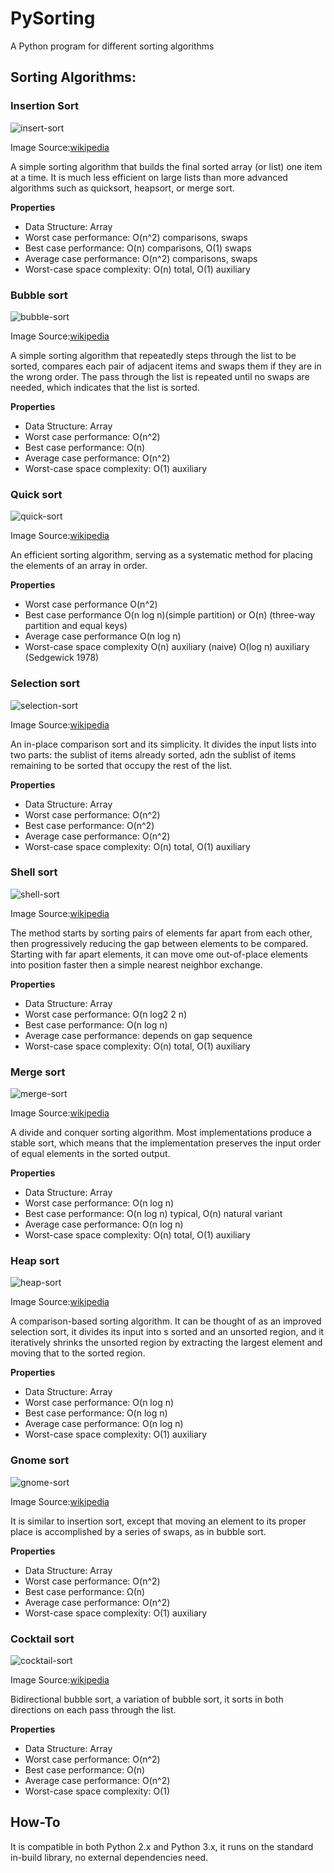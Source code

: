 # PySorting

A Python program for different sorting algorithms

## Sorting Algorithms:

### Insertion Sort

![insert-sort](../images/insert-sort.gif)

Image Source:[wikipedia](https://en.wikipedia.org/wiki/Insertion_sort) 

A simple sorting algorithm that builds the final sorted array (or list) one item at a time. It is much less efficient on large lists than more advanced algorithms such as quicksort, heapsort, or merge sort.

__Properties__
* Data Structure: Array
* Worst case performance:	O(n^2) comparisons, swaps
* Best case performance:	O(n) comparisons, O(1) swaps
* Average case performance:	O(n^2) comparisons, swaps
* Worst-case space complexity: O(n) total, O(1) auxiliary

### Bubble sort

![bubble-sort](../images/bubble-sort.gif)

Image Source:[wikipedia](https://en.wikipedia.org/wiki/Bubble_sort) 

A simple sorting algorithm that repeatedly steps through the list to be sorted, compares each pair of adjacent items and swaps them if they are in the wrong order. The pass through the list is repeated until no swaps are needed, which indicates that the list is sorted.

__Properties__
* Data Structure: Array
* Worst case performance:	O(n^2)
* Best case performance:	O(n)
* Average case performance:	O(n^2)
* Worst-case space complexity: O(1) auxiliary

### Quick sort

![quick-sort](../images/Sorting_quicksort.gif)

Image Source:[wikipedia](https://en.wikipedia.org/wiki/Quicksort) 

An efficient sorting algorithm, serving as a systematic method for placing the elements of an array in order.

__Properties__
* Worst case performance	O(n^2)
* Best case performance	O(n log n)(simple partition) or O(n) (three-way partition and equal keys)
* Average case performance	O(n log n)
* Worst-case space complexity  O(n) auxiliary (naive)  O(log n) auxiliary (Sedgewick 1978)

### Selection sort

![selection-sort](../images/Selection_sort.gif)

Image Source:[wikipedia](https://en.wikipedia.org/wiki/Selection_sort)  

An in-place comparison sort and its simplicity. It divides the input lists into two parts: the sublist of items already sorted, adn the sublist of items remaining to be sorted that occupy the rest of the list.

__Properties__
* Data Structure: Array
* Worst case performance:	O(n^2)
* Best case performance:	O(n^2)
* Average case performance:	O(n^2)
* Worst-case space complexity: O(n) total, O(1) auxiliary

### Shell sort

![shell-sort](../images/Sorting_shellsort.gif)

Image Source:[wikipedia](https://en.wikipedia.org/wiki/Shellsort) 

The method starts by sorting pairs of elements far apart from each other, then progressively reducing the gap between elements to be compared. Starting with far apart elements, it can move ome out-of-place elements into position faster then a simple nearest neighbor exchange.

__Properties__
* Data Structure: Array
* Worst case performance:	O(n log2 2 n)
* Best case performance:	O(n log n)
* Average case performance:	depends on gap sequence
* Worst-case space complexity: O(n) total, O(1) auxiliary

### Merge sort

![merge-sort](../images/Merge-sort.gif)

Image Source:[wikipedia](https://en.wikipedia.org/wiki/Merge_sort) 

A divide and conquer sorting algorithm. Most implementations produce a stable sort, which means that the implementation preserves the input order of equal elements in the sorted output.

__Properties__
* Data Structure: Array
* Worst case performance:	O(n log n)
* Best case performance:	O(n log n) typical, O(n) natural variant
* Average case performance:	O(n log n)
* Worst-case space complexity: O(n) total, O(1) auxiliary

### Heap sort

![heap-sort](../images/Heapsort.gif)

Image Source:[wikipedia](https://en.wikipedia.org/wiki/Heapsort) 

A comparison-based sorting algorithm. It can be thought of as an improved selection sort, it divides its input into s sorted and an unsorted region, and it iteratively shrinks the unsorted region by extracting the largest element and moving that to the sorted region. 

__Properties__
* Data Structure: Array
* Worst case performance:	O(n log n)
* Best case performance:	O(n log n)
* Average case performance:	O(n log n)
* Worst-case space complexity: O(1) auxiliary

### Gnome sort

![gnome-sort](../images/Sorting_gnomesort.gif)

Image Source:[wikipedia](https://en.wikipedia.org/wiki/Gnome_sort) 

It is similar to insertion sort, except that moving an element to its proper place is accomplished by a series of swaps, as in bubble sort.

__Properties__
* Data Structure: Array
* Worst case performance:	O(n^2)
* Best case performance:	Ω(n)
* Average case performance:	O(n^2)
* Worst-case space complexity: O(1) auxiliary

### Cocktail sort

![cocktail-sort](../images/Sorting_shaker_sort.gif)

Image Source:[wikipedia](https://en.wikipedia.org/wiki/Cocktail_shaker_sort) 

Bidirectional bubble sort, a variation of bubble sort, it sorts in both directions on each pass through the list.

__Properties__
* Data Structure: Array
* Worst case performance:	O(n^2)
* Best case performance:	O(n)
* Average case performance:	O(n^2)
* Worst-case space complexity: O(1)

## How-To

It is compatible in both Python 2.x and Python 3.x, it runs on the standard in-build library, no external dependencies need.
